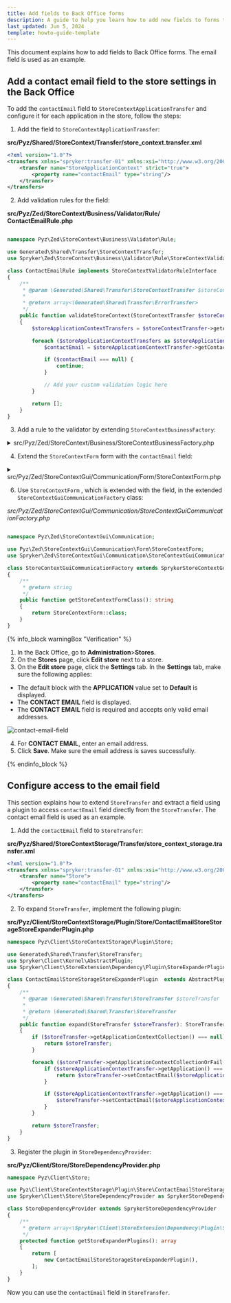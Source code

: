 ```yaml
---
title: Add fields to Back Office forms
description: A guide to help you learn how to add new fields to forms that are used within the Spryker Cloud Commerce OS Back Office.
last_updated: Jun 5, 2024
template: howto-guide-template
---
```


This document explains how to add fields to Back Office forms. The email field is used as an example.

## Add a contact email field to the store settings in the Back Office

To add the `contactEmail` field to `StoreContextApplicationTransfer` and configure it for each application in the store, follow the steps:

1. Add the field to `StoreContextApplicationTransfer`:

**src/Pyz/Shared/StoreContext/Transfer/store_context.transfer.xml**
```xml
<?xml version="1.0"?>
<transfers xmlns="spryker:transfer-01" xmlns:xsi="http://www.w3.org/2001/XMLSchema-instance" xsi:schemaLocation="spryker:transfer-01 http://static.spryker.com/transfer-01.xsd">
    <transfer name="StoreApplicationContext" strict="true">
        <property name="contactEmail" type="string"/>
    </transfer>
</transfers>

```

2. Add validation rules for the field:

**src/Pyz/Zed/StoreContext/Business/Validator/Rule/СontactEmailRule.php**

```php

namespace Pyz\Zed\StoreContext\Business\Validator\Rule;

use Generated\Shared\Transfer\StoreContextTransfer;
use Spryker\Zed\StoreContext\Business\Validator\Rule\StoreContextValidatorRuleInterface;

class СontactEmailRule implements StoreContextValidatorRuleInterface
{
    /**
     * @param \Generated\Shared\Transfer\StoreContextTransfer $storeContextTransfer
     *
     * @return array<\Generated\Shared\Transfer\ErrorTransfer>
     */
    public function validateStoreContext(StoreContextTransfer $storeContextTransfer): array
    {
        $storeApplicationContextTransfers = $storeContextTransfer->getApplicationContextCollectionOrFail()->getApplicationContexts();

        foreach ($storeApplicationContextTransfers as $storeApplicationContextTransfer) {
            $contactEmail = $storeApplicationContextTransfer->getContactEmail();

            if ($contactEmail === null) {
                continue;
            }

            // Add your custom validation logic here
        }

        return [];
    }
}

```
3. Add a rule to the validator by extending `StoreContextBusinessFactory`:

<details>
<summary>src/Pyz/Zed/StoreContext/Business/StoreContextBusinessFactory.php</summary>

```php
namespace Pyz\Zed\StoreContext\Business;

use Pyz\Zed\StoreContext\Business\Validator\Rule\СontactEmailRule;
use Spryker\Zed\StoreContext\Business\StoreContextBusinessFactory as SprykerStoreContextBusinessFactory;
use Spryker\Zed\StoreContext\Business\Validator\Rule\StoreContextValidatorRuleInterface;

class StoreContextBusinessFactory extends SprykerStoreContextBusinessFactory
{
    /**
     * @return \Spryker\Zed\StoreContext\Business\Validator\Rule\StoreContextValidatorRuleInterface
     */
    public function createСontactEmailRule(): StoreContextValidatorRuleInterface
    {
        return new СontactEmailRule();
    }

    /**
     * @return array<\Spryker\Zed\StoreContext\Business\Validator\Rule\StoreContextValidatorRuleInterface>
     */
    public function getDefaultValidatorRules(): array
    {
        $rules = parent::getDefaultValidatorRules();

        $rules[] = $this->createСontactEmailRule();

        return $rules;
    }

    /**
     * @return array<\Spryker\Zed\StoreContext\Business\Validator\Rule\StoreContextValidatorRuleInterface>
     */
    public function getCreateValidatorRules(): array
    {
        $rules = parent::getDefaultValidatorRules();

        $rules[] = $this->createСontactEmailRule();

        return $rules;
    }

    /**
     * @return array<\Spryker\Zed\StoreContext\Business\Validator\Rule\StoreContextValidatorRuleInterface>
     */
    public function getUpdateValidatorRules(): array
    {
        $rules = parent::getDefaultValidatorRules();

        $rules[] = $this->createСontactEmailRule();

        return $rules;
    }
}
```

</details>


4. Extend the `StoreContextForm` form with the `contactEmail` field:

<details>
<summary>src/Pyz/Zed/StoreContextGui/Communication/Form/StoreContextForm.php</summary>

```php

namespace Pyz\Zed\StoreContextGui\Communication\Form;

use Spryker\Zed\StoreContextGui\Communication\Form\StoreContextForm as SprykerStoreContextForm;
use Symfony\Component\Form\Extension\Core\Type\EmailType;
use Symfony\Component\Form\FormBuilderInterface;
use Symfony\Component\Validator\Constraints\Email;
use Symfony\Component\Validator\Constraints\NotBlank;

class StoreContextForm extends SprykerStoreContextForm
{
    /**
     * @var string
     */
    protected const FIELD_SUPPORT_CONTACT_EMAIL = 'contactEmail';

    /**
     * @param \Symfony\Component\Form\FormBuilderInterface $builder
     * @param array<string, mixed> $options
     *
     * @return void
     */
    public function buildForm(FormBuilderInterface $builder, array $options): void
    {
        parent::buildForm($builder, $options);

        $this->addContactEmailField($builder, $options);
    }

    /**
     * @param \Symfony\Component\Form\FormBuilderInterface $builder
     * @param array<string, mixed> $options
     *
     * @return \Spryker\Zed\StoreContextGui\Communication\Form\StoreContextForm
     */
    protected function addContactEmailField(FormBuilderInterface $builder, array $options)
    {
        $builder
            ->add(static::FIELD_SUPPORT_CONTACT_EMAIL, EmailType::class, [
                'label' => 'Contact Email',
                'constraints' => $this->createEmailConstraints(),
            ]);

        return $this;
    }

    /**
     * @return array
     */
    protected function createEmailConstraints(): array
    {
        return  [
            new Email(),
        ];
    }
}

```

</details>

6. Use `StoreContextForm` , which is extended with the field, in the extended `StoreContextGuiCommunicationFactory` class:

*src/Pyz/Zed/StoreContextGui/Communication/StoreContextGuiCommunicationFactory.php*

```php

namespace Pyz\Zed\StoreContextGui\Communication;

use Pyz\Zed\StoreContextGui\Communication\Form\StoreContextForm;
use Spryker\Zed\StoreContextGui\Communication\StoreContextGuiCommunicationFactory as SprykerStoreContextGuiCommunicationFactory;

class StoreContextGuiCommunicationFactory extends SprykerStoreContextGuiCommunicationFactory
{
    /**
     * @return string
     */
    public function getStoreContextFormClass(): string
    {
        return StoreContextForm::class;
    }
}
```


{% info_block warningBox "Verification" %}

1. In the Back Office, go to **Administration**>**Stores**.
2. On the **Stores** page, click **Edit store** next to a store.
3. On the **Edit store** page, click the **Settings** tab.
In the **Settings** tab, make sure the following applies:
  * The default block with the **APPLICATION** value set to **Default** is displayed.
  * The **CONTACT EMAIL** field is displayed.
  * The **CONTACT EMAIL** field is required and accepts only valid email addresses.

![contact-email-field](https://spryker.s3.eu-central-1.amazonaws.com/docs/pbc/all/dynamic-multistore/base-shop/add-fields-to-back-office-forms.md/contact-email-field.png)

4. For **CONTACT EMAIL**, enter an email address.
5. Click **Save**.
  Make sure the email address is saves successfully.




{% endinfo_block %}



## Configure access to the email field

This section explains how to extend `StoreTransfer` and extract a field using a plugin to access `contactEmail` field directly from the `StoreTransfer`. The contact email field is used as an example.

1. Add the `contactEmail` field to `StoreTransfer`:

**src/Pyz/Shared/StoreContextStorage/Transfer/store_context_storage.transfer.xml**

```xml
<?xml version="1.0"?>
<transfers xmlns="spryker:transfer-01" xmlns:xsi="http://www.w3.org/2001/XMLSchema-instance" xsi:schemaLocation="spryker:transfer-01 http://static.spryker.com/transfer-01.xsd">
    <transfer name="Store">
        <property name="contactEmail" type="string"/>
    </transfer>
</transfers>


```

2. To expand `StoreTransfer`, implement the following plugin:

**src/Pyz/Client/StoreContextStorage/Plugin/Store/ContactEmailStoreStorageStoreExpanderPlugin.php**

```php
namespace Pyz\Client\StoreContextStorage\Plugin\Store;

use Generated\Shared\Transfer\StoreTransfer;
use Spryker\Client\Kernel\AbstractPlugin;
use Spryker\Client\StoreExtension\Dependency\Plugin\StoreExpanderPluginInterface;

class ContactEmailStoreStorageStoreExpanderPlugin  extends AbstractPlugin implements StoreExpanderPluginInterface
{
    /**
     * @param \Generated\Shared\Transfer\StoreTransfer $storeTransfer
     *
     * @return \Generated\Shared\Transfer\StoreTransfer
     */
    public function expand(StoreTransfer $storeTransfer): StoreTransfer
    {
        if ($storeTransfer->getApplicationContextCollection() === null) {
            return $storeTransfer;
        }

        foreach ($storeTransfer->getApplicationContextCollectionOrFail()->getApplicationContexts() as $storeApplicationContextTransfer) {
            if ($storeApplicationContextTransfer->getApplication() === APPLICATION && $storeApplicationContextTransfer->getContactEmail() !== null) {
                return $storeTransfer->setContactEmail($storeApplicationContextTransfer->getContactEmail());
            }

            if ($storeApplicationContextTransfer->getApplication() === null) {
                $storeTransfer->setContactEmail($storeApplicationContextTransfer->getContactEmail());
            }
        }

        return $storeTransfer;
    }
}


```

3. Register the plugin in `StoreDependencyProvider`:

**src/Pyz/Client/Store/StoreDependencyProvider.php**

```php
namespace Pyz\Client\Store;

use Pyz\Client\StoreContextStorage\Plugin\Store\ContactEmailStoreStorageStoreExpanderPlugin;
use Spryker\Client\Store\StoreDependencyProvider as SprykerStoreDependencyProvider;

class StoreDependencyProvider extends SprykerStoreDependencyProvider
{
    /**
     * @return array<\Spryker\Client\StoreExtension\Dependency\Plugin\StoreExpanderPluginInterface>
     */
    protected function getStoreExpanderPlugins(): array
    {
        return [
            new ContactEmailStoreStorageStoreExpanderPlugin(),
        ];
    }
}

```

Now you can use the `contactEmail` field in `StoreTransfer`.
